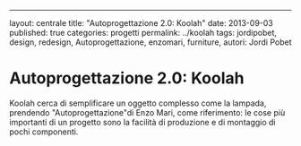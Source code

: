 ---
layout: centrale
title:  "Autoprogettazione 2.0: Koolah"
date:   2013-09-03
published: true
categories: progetti
permalink: ../koolah
tags: jordipobet, design, redesign, Autoprogettazione, enzomari, furniture,
autori: Jordi Pobet

# Autoprogettazione 2.0: Koolah

Koolah cerca di semplificare un oggetto complesso come la lampada, prendendo "Autoprogettazione"di Enzo Mari, come riferimento: le cose più importanti di un progetto sono la facilità di produzione e di montaggio di pochi componenti.
